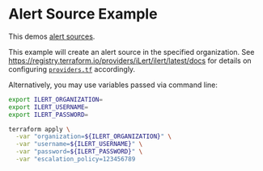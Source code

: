 # Alert Source Example

This demos [alert sources](https://docs.ilert.com/getting-started/intro#alert-source-inbound-integration).

This example will create an alert source in the specified organization. See https://registry.terraform.io/providers/iLert/ilert/latest/docs for details on configuring [`providers.tf`](./providers.tf) accordingly.

Alternatively, you may use variables passed via command line:

```sh
export ILERT_ORGANIZATION=
export ILERT_USERNAME=
export ILERT_PASSWORD=
```

```sh
terraform apply \
  -var "organization=${ILERT_ORGANIZATION}" \
  -var "username=${ILERT_USERNAME}" \
  -var "password=${ILERT_PASSWORD}" \
  -var "escalation_policy=123456789
```
